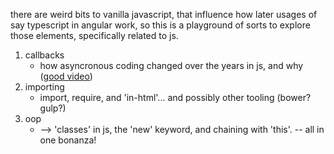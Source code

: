 there are weird bits to vanilla javascript, that influence how later usages of say typescript in angular work, so this is a playground of sorts to explore those elements, specifically related to js.

1. callbacks
    - how asyncronous coding changed over the years in js, and why ([good video](https://www.youtube.com/watch?v=gB-OmN1egV8))
1. importing
    - import, require, and 'in-html'... and possibly other tooling (bower? gulp?)
1. oop 
    - --> 'classes' in js, the 'new' keyword, and chaining with 'this'. -- all in one bonanza!



